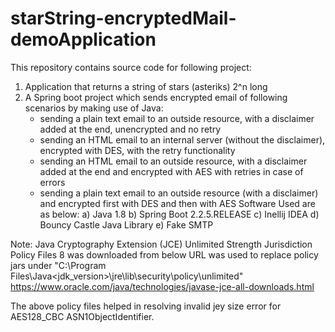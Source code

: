 # starString-encryptedMail-demoApplication
This repository contains source code for following project:
1. Application that returns a string of stars (asteriks) 2^n long
2. A Spring boot project which sends encrypted email of following scenarios by making use of Java:
	-  sending a plain text email to an outside resource, with a disclaimer added at the end, unencrypted and no retry
	-  sending an HTML email to an internal server (without the disclaimer), encrypted with DES, with the retry functionality
	-  sending an HTML email to an outside resource, with a disclaimer added at the end and encrypted with AES with retries in case of errors
	-  sending a plain text email to an outside resource (with a disclaimer) and encrypted first with DES and then with AES
Software Used are as below:
a) Java 1.8
b) Spring Boot 2.2.5.RELEASE
c) Inellij IDEA
d) Bouncy Castle Java Library
e) Fake SMTP

Note:
Java Cryptography Extension (JCE) Unlimited Strength Jurisdiction Policy Files 8 was downloaded from below URL was used to replace policy jars under "C:\Program Files\Java\<jdk_version>\jre\lib\security\policy\unlimited"
https://www.oracle.com/java/technologies/javase-jce-all-downloads.html

The above policy files helped in resolving invalid jey size error for AES128_CBC ASN1ObjectIdentifier.